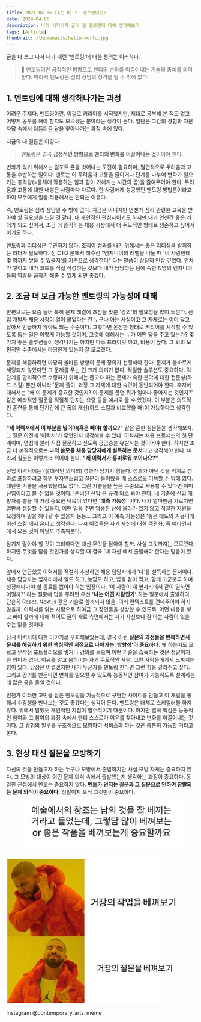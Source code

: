 ```yaml
---
title: 2024-04-06 [A는 B] 2. 멘토링이란?
date: 2024-04-06
description: 나의 시작이자 끝이 될 멘토링에 대해 생각해보기
tags: [Article]
thumbnail: /thumbnails/hello-world.jpg
---
```


글을 다 쓰고 나서 내가 내린 '멘토링'에 대한 정의는 이러하다.

> 📖 멘토링이란 긍정적인 방향으로 멘티의 변화를 이끌어내는 기술의 총체를 의미한다. 따라서 멘토링은 심리 상담의 성격을 띌 수 밖에 없다.

## 1. 멘토링에 대해 생각해나가는 과정

어려운 주제다. 멘토링이란. 이걸로 커리어를 시작했지만, 제대로 공부해 본 적도 없고 어떻게 공부를 해야 할지도 모르겠는 분야라는 생각이 든다. 일단은 그간의 경험과 자문자답 속에서 더듬더듬 답을 찾아나가는 과정 속에 있다.

지금의 내 결론은 이렇다.

> 멘토링은 결국 **긍정적인 방향으로 멘티의 변화를 이끌어내는 것**이어야 한다.

변화가 있기 위해서는 컴포트 존을 벗어나는 도전이 필요하며, 필연적으로 두려움과 고통을 수반하는 일이다. 멘토는 이 두려움과 고통을 줄이거나 단계를 나누어 변화가 일으키는 충격량(=물체에 작용하는 힘과 힘이 가해지는 시간의 곱)을 줄여주어야 한다. 두려움과 고통에 대한 내성은 사람마다 다르다. 한 사람에게 성공했던 멘토링 방법론이라고 하여 모두에게 일괄 적용해서는 안되는 이유다.

즉, 멘토링은 심리 상담일 수 밖에 없다. 지금은 아니지만 언젠가 심리 관련한 교육을 받아야 할 필요성을 느낄 것 같다. 내 개인적인 관심사이기도 하지만 내가 언젠간 좋은 리더가 되고 싶어서, 조금 더 솔직히는 채용 시장에서 더 주도적인 형태로 생존하고 싶어서이기도 하다.

멘토링과 리더십은 무관하지 않다. 조직이 성과를 내기 위해서는 좋은 리더십을 발휘하는 리더가 필요하다. 전 CTO 분께서 해주신 "엔지니어의 레벨을 나눌 때 '이 사람한테 몇 명까지 쌓을 수 있을지'를 기준으로 생각한다" 라는 말씀이 상당히 인상 깊었다. 연차가 쌓이고 내가 코드를 직접 작성하는 것보다 내가 담당하는 팀에 속한 N명의 엔지니어들의 역량을 곱하기 해줄 수 있게 되면 좋겠다.

## 2. 조금 더 보급 가능한 멘토링의 가능성에 대해

한편으로는 요즘 들어 특히 문제 해결에 초점을 맞춘 '강의'의 필요성을 많이 느낀다. 신입 개발자 채용 시장이 얼어 붙었다는 건 누구나 아는 사실이고 그 자체로는 이미 닳고 닳아서 언급하지 않아도 되는 수준이다. 그렇다면 온전한 형태로 커리어를 시작할 수 있도록 돕는 일은 어떻게 가능할 것이며, 그것에 대해서는 누가 어떤 답을 주고 있는가? 몇 가지 좋은 솔루션들이 생각나기는 하지만 다소 프라이빗 하고, 비용이 높다. 그 외의 보편적인 수준에서는 마땅한게 있는지 잘 모르겠다.

문제를 해결하려면 마땅히 올바른 방향의 문제 정의가 선행해야 한다. 문제가 올바르게 세팅되지 않았다면 그 문제를 푸는 건 크게 의미가 없다. 적절한 솔루션도 중요하다. 각 단계를 합리적으로 수행하기 위해서는 풀고자 하는 문제가 속한 분야에 대한 전문성(하드 스킬) 뿐만 아니라 '문제 풀이' 과정 그 자체에 대한 숙련이 동반되어야 한다. 후자에 대해서는 "왜 이 문제가 중요한 것인지? 이 문제를 풀면 뭐가 얼마나 좋아지는 것인지?" 같은 메타적인 질문을 적절히 던지는 요령 등을 예시로 들 수 있겠다. 이 부분은 의도적인 훈련을 통해 단기간에 큰 폭의 개선(하드 스킬과 비교했을 때)이 가능하다고 생각한다.

**"제 이력서에서 이 부분을 넣어야(혹은 빼야) 할까요?"** 같은 흔한 질문들을 생각해보자. 그 질문 이전에 '이력서'가 무엇인지 생각해볼 수 있다. 이력서는 채용 프로세스의 첫 단계이며, 면접에 불러 직접 질문하고 싶도록 궁금증을 유발하는 것이어야 한다. 하지만 조금 더 본질적으로는 **나의 쓸모를 채용 담당자에게 설득하는 문서**라고 생각해야 한다. 따라서 질문은 이렇게 바뀌어야 한다. **"제 이력서가 흥미로워 보이나요?"**

신입 이력서에는 (절대적인 의미의) 성과가 담기기 힘들다. 성과가 아닌 것을 억지로 성과로 포장하려고 하면 부자연스럽고 질문이 들어왔을 때 스스로도 머쓱할 수 밖에 없다. 대단한 기술을 사용했을리도 없다. 그런 기술들을 높은 수준으로 사용할 수 있다면 이미 신입이라고 볼 수 없을 것이다. '준비된 신입'은 규격 외로 봐야 한다. 내 기준에 신입 개발자를 뽑을 때 가장 중요한 덕목이 있다면 **'예측 가능성'** 이다. 내가 얼마만큼 가르치면 얼만큼 성장할 수 있을지, 어떤 일을 주면 엉뚱한 산에 올라가 있지 않고 적절한 지원을 요청하며 일을 해나갈 수 있을지 등등... 그리고 이 예측 가능성은 '좋은 태도와 커뮤니케이션 스킬'에서 온다고 생각한다. 다시 이것들은 자기 자신에 대한 객관화, 즉 메타인지에서 오는 것이 아닐까 추측해본다.

담기지 말아야 할 것이 그러하다면 대신 무엇을 담아야 할까. 사실 그것까지는 모르겠다. 하지만 무엇을 담을 것인가를 생각할 때 결국 '내 자신'에서 출발해야 한다는 믿음이 있다.

앞에서 언급했듯 이력서를 적절히 추상하면 채용 담당자에게 '나'를 설득하는 문서이다. 채용 담당자는 옆자리에서 일도 하고, 농담도 하고, 밥을 같이 먹고, 함께 고군분투 하며 성장해나가야 할 동료를 뽑아야 하는 입장이다. '이 사람이 내 옆자리에서 같이 일하면 어떨까?' 라는 질문에 답을 주려면 우선 **'나는 어떤 사람인가'** 하는 질문에서 출발하여, 단순히 React, Next.js 같은 기술로 함축되지 않을, 여러 컨텍스트를 건네주어야 하지 않을까. 이력서를 읽는 사람으로 하여금 그 장면들을 상상할 수 있도록. 어떤 내용을 넣고 빼야 할까에 대해 적어도 글의 재료 측면에서는 자기 자신보다 잘 아는 사람이 있을 수는 없을 것이다.

잠시 이력서에 대한 이야기로 우회해보았는데, 결국 이런 **질문의 과정들을 반복하면서 문제를 해결하기 위한 핵심적인 지점으로 나아가는 '방향성'이 중요**하다. 왜 하는지도 모르고 무작정 포트폴리오를 쌓거나 강의를 들으며 어떤 기술을 습득하는 것은 정말이지 큰 의미가 없다. 이유를 알고 움직이는 자기 주도적인 사람. 그런 사람들에게서 느껴지는 힘이 있다. 당장은 어렵겠지만 내가 누군가를 멘토링 한다면 그런 힘을 길러주고 싶다. 그리고 강의를 만든다면 변화를 일으킬 수 있도록 능동적인 참여가 가능하도록 설계하는 데 많은 공을 들일 것이다.

언젠가 이러한 고민을 담은 멘토링을 기능적으로 구현한 사이트를 만들고 이 채널을 통해서 수강생을 만나보는 것도 좋겠다는 생각이 든다. 멘토링은 대체로 스케일러블 하지 않다. 위에서 말했듯 개인적인 지점이 필수적이기 때문이다. 하지만 결국 핵심은 능동적인 참여와 그 참여의 과정 속에서 멘티 스스로가 이유를 찾아내고 변화를 이끌어내는 것이다. 그 경험의 일부를 구조적으로 모방하여 서비스화 하는 것은 충분히 가능할 거라고 본다.

## 3. 현상 대신 질문을 모방하기

자신의 것을 만들고자 하는 누구나 모방에서 출발하지만 사실 모방 자체는 중요하지 않다. 그 모방의 대상이 어떤 문제 의식 속에서 출발했는지 생각하는 과정이 중요하다. 동일한 관점에서 멘토는 중요하지 않다. **멘토가 던지는 질문과 그 질문으로 인하여 창발되는 문제 의식이 중요하다.** 정말이지 오직 그것만이 중요하다.

![Instagram @contemporary_arts_meme](434195730_3489472208030501_7077370283852728903_n.jpg)

Instagram @contemporary_arts_meme

